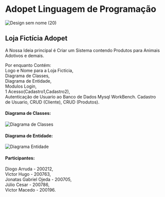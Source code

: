 # Adopet Linguagem de Programação
![Design sem nome (20)](https://user-images.githubusercontent.com/72398708/98606692-73680d00-22c6-11eb-8053-a404edeb1a53.png)

<h2>Loja Fictícia Adopet</h2>

A Nossa Ideia principal é Criar um Sistema contendo Produtos para Animais Adotivos e demais.

Por enquanto Contém: <br>
Logo e Nome para a Loja Fictícia,<br>
Diagrama de Classes,<br>
Diagrama de Entidade,<br>
Modulos Login,<br>
1 Acesso(Cadastro1,Cadastro2),<br>
Autenticação de Usuario ao Banco de Dados Mysql WorkBench.
Cadastro de Usuario,
CRUD (Cliente),
CRUD (Produtos).

<h4>Diagrama de Classes:</h4>

![Diagrama de Classes](https://user-images.githubusercontent.com/72398708/98607978-0013ca80-22c9-11eb-818e-04ff07a7c1ea.jpeg)


<h4>Diagrama de Entidade:</h4>

![Diagrama Entidade](https://user-images.githubusercontent.com/72398708/98608113-4c5f0a80-22c9-11eb-8afb-938e16ff5e10.jpeg)

<h4>Participantes:</h4>
Diogo Arruda - 200212,<br>
Victor Hugo - 200763,<br>
Jonatas Gabriel Ojeda - 200705,<br>
Júlio Cesar - 200786,<br>
Victor Macedo - 200196.
